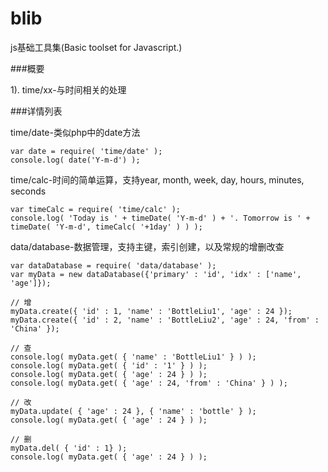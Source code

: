 blib
====

js基础工具集(Basic toolset for Javascript.)

###概要

  1). time/xx-与时间相关的处理

###详情列表

  time/date-类似php中的date方法

    var date = require( 'time/date' );
    console.log( date('Y-m-d') );

  time/calc-时间的简单运算，支持year, month, week, day, hours, minutes, seconds

    var timeCalc = require( 'time/calc' );
    console.log( 'Today is ' + timeDate( 'Y-m-d' ) + '. Tomorrow is ' + timeDate( 'Y-m-d', timeCalc( '+1day' ) ) );

  data/database-数据管理，支持主键，索引创建，以及常规的增删改查

    var dataDatabase = require( 'data/database' );
	var myData = new dataDatabase({'primary' : 'id', 'idx' : ['name', 'age']});
	
	// 增
	myData.create({ 'id' : 1, 'name' : 'BottleLiu1', 'age' : 24 });
	myData.create({ 'id' : 2, 'name' : 'BottleLiu2', 'age' : 24, 'from' : 'China' });
	
	// 查
	console.log( myData.get( { 'name' : 'BottleLiu1' } ) );
	console.log( myData.get( { 'id' : '1' } ) );
	console.log( myData.get( { 'age' : 24 } ) );
	console.log( myData.get( { 'age' : 24, 'from' : 'China' } ) );
	
	// 改
	myData.update( { 'age' : 24 }, { 'name' : 'bottle' } );
	console.log( myData.get( { 'age' : 24 } ) );
	
	// 删
	myData.del( { 'id' : 1} );
	console.log( myData.get( { 'age' : 24 } ) );
